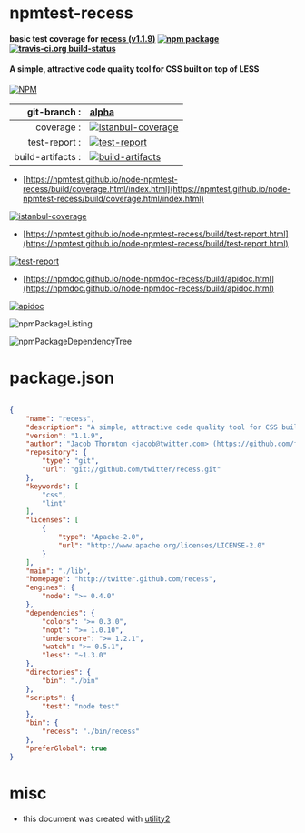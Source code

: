 # npmtest-recess

#### basic test coverage for  [recess (v1.1.9)](http://twitter.github.com/recess)  [![npm package](https://img.shields.io/npm/v/npmtest-recess.svg?style=flat-square)](https://www.npmjs.org/package/npmtest-recess) [![travis-ci.org build-status](https://api.travis-ci.org/npmtest/node-npmtest-recess.svg)](https://travis-ci.org/npmtest/node-npmtest-recess)

#### A simple, attractive code quality tool for CSS built on top of LESS

[![NPM](https://nodei.co/npm/recess.png?downloads=true&downloadRank=true&stars=true)](https://www.npmjs.com/package/recess)

| git-branch : | [alpha](https://github.com/npmtest/node-npmtest-recess/tree/alpha)|
|--:|:--|
| coverage : | [![istanbul-coverage](https://npmtest.github.io/node-npmtest-recess/build/coverage.badge.svg)](https://npmtest.github.io/node-npmtest-recess/build/coverage.html/index.html)|
| test-report : | [![test-report](https://npmtest.github.io/node-npmtest-recess/build/test-report.badge.svg)](https://npmtest.github.io/node-npmtest-recess/build/test-report.html)|
| build-artifacts : | [![build-artifacts](https://npmtest.github.io/node-npmtest-recess/glyphicons_144_folder_open.png)](https://github.com/npmtest/node-npmtest-recess/tree/gh-pages/build)|

- [https://npmtest.github.io/node-npmtest-recess/build/coverage.html/index.html](https://npmtest.github.io/node-npmtest-recess/build/coverage.html/index.html)

[![istanbul-coverage](https://npmtest.github.io/node-npmtest-recess/build/screenCapture.buildCi.browser.%252Ftmp%252Fbuild%252Fcoverage.lib.html.png)](https://npmtest.github.io/node-npmtest-recess/build/coverage.html/index.html)

- [https://npmtest.github.io/node-npmtest-recess/build/test-report.html](https://npmtest.github.io/node-npmtest-recess/build/test-report.html)

[![test-report](https://npmtest.github.io/node-npmtest-recess/build/screenCapture.buildCi.browser.%252Ftmp%252Fbuild%252Ftest-report.html.png)](https://npmtest.github.io/node-npmtest-recess/build/test-report.html)

- [https://npmdoc.github.io/node-npmdoc-recess/build/apidoc.html](https://npmdoc.github.io/node-npmdoc-recess/build/apidoc.html)

[![apidoc](https://npmdoc.github.io/node-npmdoc-recess/build/screenCapture.buildCi.browser.%252Ftmp%252Fbuild%252Fapidoc.html.png)](https://npmdoc.github.io/node-npmdoc-recess/build/apidoc.html)

![npmPackageListing](https://npmtest.github.io/node-npmtest-recess/build/screenCapture.npmPackageListing.svg)

![npmPackageDependencyTree](https://npmtest.github.io/node-npmtest-recess/build/screenCapture.npmPackageDependencyTree.svg)



# package.json

```json

{
    "name": "recess",
    "description": "A simple, attractive code quality tool for CSS built on top of LESS",
    "version": "1.1.9",
    "author": "Jacob Thornton <jacob@twitter.com> (https://github.com/fat)",
    "repository": {
        "type": "git",
        "url": "git://github.com/twitter/recess.git"
    },
    "keywords": [
        "css",
        "lint"
    ],
    "licenses": [
        {
            "type": "Apache-2.0",
            "url": "http://www.apache.org/licenses/LICENSE-2.0"
        }
    ],
    "main": "./lib",
    "homepage": "http://twitter.github.com/recess",
    "engines": {
        "node": ">= 0.4.0"
    },
    "dependencies": {
        "colors": ">= 0.3.0",
        "nopt": ">= 1.0.10",
        "underscore": ">= 1.2.1",
        "watch": ">= 0.5.1",
        "less": "~1.3.0"
    },
    "directories": {
        "bin": "./bin"
    },
    "scripts": {
        "test": "node test"
    },
    "bin": {
        "recess": "./bin/recess"
    },
    "preferGlobal": true
}
```



# misc
- this document was created with [utility2](https://github.com/kaizhu256/node-utility2)
